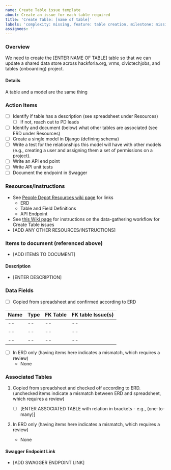 ```yaml
---
name: Create Table issue template
about: Create an issue for each table required
title: 'Create Table: [name of table]'
labels: 'complexity: missing, feature: table creation, milestone: missing, role: back end, s: CTJ, s: hackforla.org, s: kb, s: tables, s: VRMS, size: 2pt'
assignees: ''
---
```


### Overview

We need to create the [ENTER NAME OF TABLE] table so that we can update a shared data store across hackforla.org, vrms, civictechjobs, and tables (onboarding) project.

#### Details

A table and a model are the same thing

### Action Items

- [ ] Identify if table has a description (see spreadsheet under Resources)
    - [ ] If not, reach out to PD leads
- [ ] Identify and document (below) what other tables are associated (see ERD under Resources)
- [ ] Create a single model in Django (defining schema)
- [ ] Write a test for the relationships this model will have with other models (e.g., creating a user and assigning them a set of permissions on a project).
- [ ] Write an API end point
- [ ] Write API unit tests
- [ ] Document the endpoint in Swagger

### Resources/Instructions

- See [People Depot Resources wiki page](https://github.com/hackforla/peopledepot/wiki/Resources-and-Links) for links
    - ERD
    - Table and Field Definitions
    - API Endpoint
- See [this Wiki page](https://github.com/hackforla/peopledepot/wiki/Create-Table-issues-data-gathering-workflow) for instructions on the data-gathering workflow for Create Table issues
- [ADD ANY OTHER RESOURCES/INSTRUCTIONS]

### Items to document (referenced above)

- [ADD ITEMS TO DOCUMENT]

#### Description

- [ENTER DESCRIPTION]

### Data Fields

- [ ] Copied from spreadsheet and confirmed according to ERD

| Name | Type | FK Table | FK table Issue(s) |
| ---- | ---- | -------- | ----------------- |
| --   | --   | --       | --                |
| --   | --   | --       | --                |
| --   | --   | --       | --                |

- [ ] In ERD only (having items here indicates a mismatch, which requires a review)
    - None

### Associated Tables

1. Copied from spreadsheet and checked off according to ERD. (unchecked items indicate a mismatch between ERD and spreadsheet, which requires a review)

    - [ ] [ENTER ASSOCIATED TABLE with relation in brackets - e.g., (one-to-many)]

1. In ERD only (having items here indicates a mismatch, which requires a review)

    - None

#### Swagger Endpoint Link

- [ADD SWAGGER ENDPOINT LINK]
